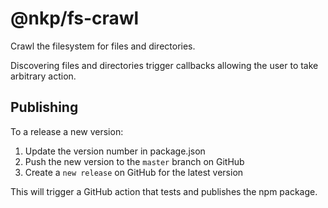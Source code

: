 # @nkp/fs-crawl

Crawl the filesystem for files and directories.

Discovering files and directories trigger callbacks allowing the user to take arbitrary action.

## Publishing

To a release a new version:

1. Update the version number in package.json
2. Push the new version to the `master` branch on GitHub
3. Create a `new release` on GitHub for the latest version

This will trigger a GitHub action that tests and publishes the npm package.
